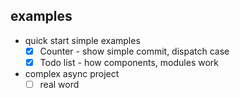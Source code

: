 
## examples

* quick start simple examples
  * [x] Counter - show simple commit, dispatch case
  * [x] Todo list - how components, modules work
* complex async project
  * [ ] real word
